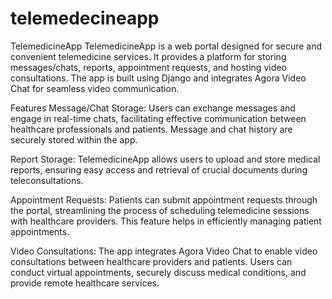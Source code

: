 # telemedecineapp

TelemedicineApp
TelemedicineApp is a web portal designed for secure and convenient telemedicine services. It provides a platform for storing messages/chats, reports, appointment requests, and hosting video consultations. The app is built using Django and integrates Agora Video Chat for seamless video communication.

Features
Message/Chat Storage: Users can exchange messages and engage in real-time chats, facilitating effective communication between healthcare professionals and patients. Message and chat history are securely stored within the app.

Report Storage: TelemedicineApp allows users to upload and store medical reports, ensuring easy access and retrieval of crucial documents during teleconsultations.

Appointment Requests: Patients can submit appointment requests through the portal, streamlining the process of scheduling telemedicine sessions with healthcare providers. This feature helps in efficiently managing patient appointments.

Video Consultations: The app integrates Agora Video Chat to enable video consultations between healthcare providers and patients. Users can conduct virtual appointments, securely discuss medical conditions, and provide remote healthcare services.
